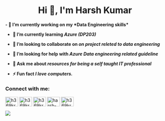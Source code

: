 <h1 align="center">Hi 👋, I'm Harsh Kumar</h1>

<h4> - 🔭 I’m currently working on my *Data Engineering skills*

- 🌱 I’m currently learning *Azure (DP203)*

- 👯 I’m looking to collaborate on *on project releted to data engineering*

- 🤝 I’m looking for help with *Azure Data engineering related guideline*

- 💬 Ask me about *resources for being a self taught IT professional*

- ⚡ Fun fact *I love computers.* </h4>

<h3 align="left">Connect with me:</h3>
<p align="left">
<a href="https://codepen.io/h369kr" target="blank"><img align="center" src="https://raw.githubusercontent.com/rahuldkjain/github-profile-readme-generator/master/src/images/icons/Social/codepen.svg" alt="h369kr" height="30" width="40" /></a>
<a href="https://dev.to/h369kr" target="blank"><img align="center" src="https://raw.githubusercontent.com/rahuldkjain/github-profile-readme-generator/master/src/images/icons/Social/devto.svg" alt="h369kr" height="30" width="40" /></a>
<a href="https://twitter.com/h369kr" target="blank"><img align="center" src="https://raw.githubusercontent.com/rahuldkjain/github-profile-readme-generator/master/src/images/icons/Social/twitter.svg" alt="h369kr" height="30" width="40" /></a>
<a href="https://linkedin.com/in/harsh-kumar-472393121" target="blank"><img align="center" src="https://raw.githubusercontent.com/rahuldkjain/github-profile-readme-generator/master/src/images/icons/Social/linked-in-alt.svg" alt="harsh-kumar-472393121" height="30" width="40" /></a>
<a href="https://kaggle.com/h369kr" target="blank"><img align="center" src="https://raw.githubusercontent.com/rahuldkjain/github-profile-readme-generator/master/src/images/icons/Social/kaggle.svg" alt="h369kr" height="30" width="40" /></a>
</p>


<img src="https://github-readme-stats.vercel.app/api?username=h369kr&&show_icons=true&title_color=ffffff&icon_color=141414&text_color=daf7dc&bg_color=1f3963">
